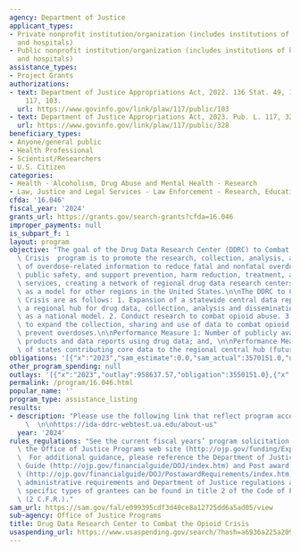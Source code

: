 ```yaml
---
agency: Department of Justice
applicant_types:
- Private nonprofit institution/organization (includes institutions of higher education
  and hospitals)
- Public nonprofit institution/organization (includes institutions of higher education
  and hospitals)
assistance_types:
- Project Grants
authorizations:
- text: Department of Justice Appropriations Act, 2022. 136 Stat. 49, 125. Pub. L.
    117, 103.
  url: https://www.govinfo.gov/link/plaw/117/public/103
- text: Department of Justice Appropriations Act, 2023. Pub. L. 117, 328.
  url: https://www.govinfo.gov/link/plaw/117/public/328
beneficiary_types:
- Anyone/general public
- Health Professional
- Scientist/Researchers
- U.S. Citizen
categories:
- Health - Alcoholism, Drug Abuse and Mental Health - Research
- Law, Justice and Legal Services - Law Enforcement - Research, Education, Training
cfda: '16.046'
fiscal_year: '2024'
grants_url: https://grants.gov/search-grants?cfda=16.046
improper_payments: null
is_subpart_f: 1
layout: program
objective: "The goal of the Drug Data Research Center (DDRC) to Combat the Opioid\
  \ Crisis  program is to promote the research, collection, analysis, and dissemination\
  \ of overdose-related information to reduce fatal and nonfatal overdoses, promote\
  \ public safety, and support prevention, harm reduction, treatment, and recovery\
  \ services, creating a network of regional drug data research centers that serves\
  \ as a model for other regions in the United States.\n\nThe DDRC to Combat the Opioid\
  \ Crisis are as follows: 1. Expansion of a statewide central data repository into\
  \ a regional hub for drug data, collection, analysis and dissemination, serving\
  \ as a national model. 2. Conduct research to combat opioid abuse. 3. Support efforts\
  \ to expand the collection, sharing and use of data to combat opioid misuse and\
  \ prevent overdoses.\n\nPerformance Measure 1: Number of publicly available research\
  \ products and data reports using drug data; and, \n\nPerformance Measure 2:  Number\
  \ of states contributing core data to the regional central hub (future measure)"
obligations: '[{"x":"2023","sam_estimate":0.0,"sam_actual":3570151.0,"usa_spending_actual":3550151.0},{"x":"2024","sam_estimate":0.0,"sam_actual":3000000.0,"usa_spending_actual":0.0},{"x":"2025","sam_estimate":0.0,"sam_actual":3500000.0,"usa_spending_actual":0.0}]'
other_program_spending: null
outlays: '[{"x":"2023","outlay":958637.57,"obligation":3550151.0},{"x":"2024","outlay":0.0,"obligation":0.0},{"x":"2025","outlay":0.0,"obligation":0.0}]'
permalink: /program/16.046.html
popular_name: ''
program_type: assistance_listing
results:
- description: "Please use the following link that reflect program accomplishments:\
    \  \n\nhttps://ida-ddrc-webtest.ua.edu/about-us"
  year: '2024'
rules_regulations: "See the current fiscal years’ program solicitation available at\
  \ the Office of Justice Programs web site (http://ojp.gov/funding/Explore/CurrentFundingOpportunities.htm.\
  \  For additional guidance, please reference the Department of Justice Grants Financial\
  \ Guide (http://ojp.gov/financialguide/DOJ/index.htm) and Post award Instructions\
  \ (http://ojp.gov/financialguide/DOJ/PostawardRequirements/index.htm).  \n\nApplicable\
  \ administrative requirements and Department of Justice regulations applicable to\
  \ specific types of grantees can be found in title 2 of the Code of Federal Regulations\
  \ (2 C.F.R.)."
sam_url: https://sam.gov/fal/e099395cdf3d40ce8a12725dd6a5ad05/view
sub-agency: Office of Justice Programs
title: Drug Data Research Center to Combat the Opioid Crisis
usaspending_url: https://www.usaspending.gov/search/?hash=a6936a225a2091ce22242763c8fc6c9e
---
```

